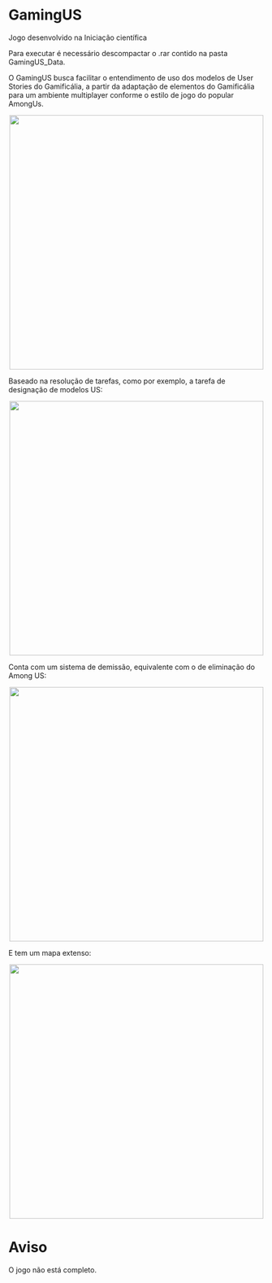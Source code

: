 # GamingUS
Jogo desenvolvido na Iniciação científica 

Para executar é necessário descompactar o .rar contido na pasta GamingUS_Data.

O GamingUS busca facilitar o entendimento de uso dos modelos de User Stories do Gamificália, a partir da adaptação de elementos do Gamificália para um ambiente multiplayer conforme o estilo de jogo do popular AmongUs.

<div align="center">
<img src="https://user-images.githubusercontent.com/43974566/183735584-ea85426c-3d00-4929-9cde-a9155e7e3474.png" width="500px"/>
</div>

Baseado na resolução de tarefas, como por exemplo, a tarefa de designação de modelos US:

<div align="center">
<img src="https://user-images.githubusercontent.com/43974566/183735694-0d632cb3-914a-425b-b267-147bedc5347a.png" width="500px"/>
</div>

Conta com um sistema de demissão, equivalente com o de eliminação do Among US:

<div align="center">
<img src="https://user-images.githubusercontent.com/43974566/183736328-40af18da-a268-41fe-831d-5b5ad747d177.png" width="500px"/>
</div>

E tem um mapa extenso:

<div align="center">
<img src="https://user-images.githubusercontent.com/43974566/183736340-46b8e60d-d3d9-4e3f-b23d-490bbceb238e.png" width="500px"/>
</div>

# Aviso

O jogo não está completo.
